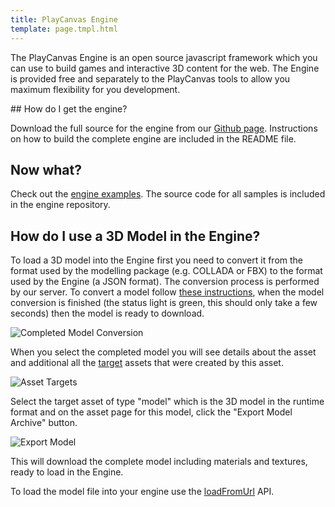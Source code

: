 ```yaml
---
title: PlayCanvas Engine
template: page.tmpl.html
---
```


The PlayCanvas Engine is an open source javascript framework which you can use to build games and interactive 3D content for the web. The Engine is provided free and separately to the PlayCanvas tools to allow you maximum flexibility for you development.

## How do I get the engine?

Download the full source for the engine from our [Github page][1]. Instructions on how to build the complete engine are included in the README file.

## Now what?

Check out the [engine examples][2]. The source code for all samples is included in the engine repository.

## How do I use a 3D Model in the Engine?

To load a 3D model into the Engine first you need to convert it from the format used by the modelling package (e.g. COLLADA or FBX) to the format used by the Engine (a JSON format). The conversion process is performed by our server. To convert a model follow [these instructions][3], when the model conversion is finished (the status light is green, this should only take a few seconds) then the model is ready to download.

![Completed Model Conversion][6]

When you select the completed model you will see details about the asset and additional all the [target][4] assets that were created by this asset.

![Asset Targets][7]

Select the target asset of type "model" which is the 3D model in the runtime format and on the asset page for this model, click the "Export Model Archive" button.

![Export Model][8]

This will download the complete model including materials and textures, ready to load in the Engine.

To load the model file into your engine use the [loadFromUrl][5] API.

[1]: https://github.com/playcanvas/engine
[2]: http://playcanvas.github.io
[3]: /user-manual/assets/importing/
[4]: /user-manual/glossary/#target_asset
[5]: /engine/api/stable/symbols/pc.asset.AssetRegistry.html#loadFromUrl
[6]: /images/platform/assets/asset_complete.jpg
[7]: /images/platform/assets/asset_targets.jpg
[8]: /images/platform/assets/export_model.jpg

